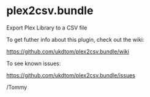 plex2csv.bundle
===============

Export Plex Library to a CSV file

To get futher info about this plugin, check out the wiki:

https://github.com/ukdtom/plex2csv.bundle/wiki

To see known issues:

https://github.com/ukdtom/plex2csv.bundle/issues

/Tommy

